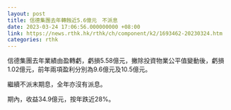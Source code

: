 ```yaml
---
layout: post
title: 信德集團去年轉蝕近5.6億元　不派息
date: 2023-03-24 17:06:56.000000000 +08:00
link: https://news.rthk.hk/rthk/ch/component/k2/1693462-20230324.htm
categories: rthk
---
```


信德集團去年業績由盈轉虧，虧損5.58億元，撇除投資物業公平值變動後，虧損1.02億元，前年兩項盈利分別為9.6億元及10.5億元。

繼續不派末期息，全年亦沒有派息。

期內，收益34.9億元，按年跌近28%。

